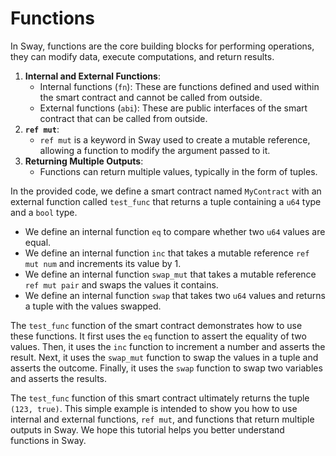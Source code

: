 # Functions

In Sway, functions are the core building blocks for performing operations, they can modify data, execute computations, and return results.
1. **Internal and External Functions**:
   - Internal functions (`fn`): These are functions defined and used within the smart contract and cannot be called from outside.
   - External functions (`abi`): These are public interfaces of the smart contract that can be called from outside.
2. **`ref mut`**:
   - `ref mut` is a keyword in Sway used to create a mutable reference, allowing a function to modify the argument passed to it.
3. **Returning Multiple Outputs**:
   - Functions can return multiple values, typically in the form of tuples.

In the provided code, we define a smart contract named `MyContract` with an external function called `test_func` that returns a tuple containing a `u64` type and a `bool` type.
- We define an internal function `eq` to compare whether two `u64` values are equal.
- We define an internal function `inc` that takes a mutable reference `ref mut num` and increments its value by 1.
- We define an internal function `swap_mut` that takes a mutable reference `ref mut pair` and swaps the values it contains.
- We define an internal function `swap` that takes two `u64` values and returns a tuple with the values swapped.

The `test_func` function of the smart contract demonstrates how to use these functions. It first uses the `eq` function to assert the equality of two values. Then, it uses the `inc` function to increment a number and asserts the result. Next, it uses the `swap_mut` function to swap the values in a tuple and asserts the outcome. Finally, it uses the `swap` function to swap two variables and asserts the results.

The `test_func` function of this smart contract ultimately returns the tuple `(123, true)`. This simple example is intended to show you how to use internal and external functions, `ref mut`, and functions that return multiple outputs in Sway. We hope this tutorial helps you better understand functions in Sway.
